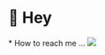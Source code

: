 <h1>👋 Hey </h1>
* How to reach me ...
<img src="https://tryhackme.com/img/getting-started/rocketman.png">



<!---
UsernameEnteredIsNotAvailable/UsernameEnteredIsNotAvailable is a ✨ special ✨ repository because its `README.md` (this file) appears on your GitHub profile.
You can click the Preview link to take a look at your changes.
--->
